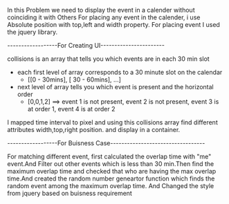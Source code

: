 In this Problem we need to display the event in a calender without coinciding it with Others
For placing any event in the calender, i use Absolute position with top,left and width property.
For placing event I used the jquery library.

------------------For Creating  UI-----------------------

collisions is an array that tells you which events are in each 30 min slot
- each first level of array corresponds to a 30 minute slot on the calendar 
  - [[0 - 30mins], [ 30 - 60mins], ...]
- next level of array tells you which event is present and the horizontal order
  - [0,0,1,2] 
  ==> event 1 is not present, event 2 is not present, event 3 is at order 1, event 4 is at order 2

I mapped time interval to pixel and using this collisions array find different attributes width,top,right position.
 and display in a container.


------------------For Buisness Case----------------------------------

For matching different event, first calculated the overlap time with "me" event.And Filter out other events which is less than 30 min.Then find the maximum overlap time and checked that who are having the max overlap time.And created the random number geneartor function which finds the random event among the maximum overlap time.
And Changed the style from jquery based on buisness requirement




